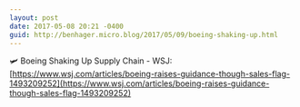 ```yaml
---
layout: post
date: 2017-05-08 20:21 -0400
guid: http://benhager.micro.blog/2017/05/09/boeing-shaking-up.html
---
```

🛩 Boeing Shaking Up Supply Chain - WSJ: [https://www.wsj.com/articles/boeing-raises-guidance-though-sales-flag-1493209252](https://www.wsj.com/articles/boeing-raises-guidance-though-sales-flag-1493209252)
